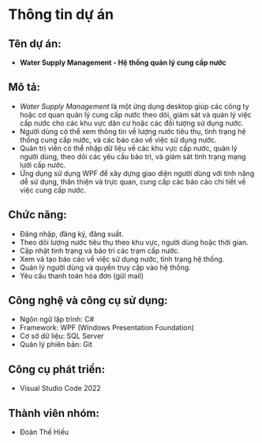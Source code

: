 # Thông tin dự án

## Tên dự án:

- **Water Supply Management - Hệ thống quản lý cung cấp nước**

## Mô tả:

- _Water Supply Management_ là một ứng dụng desktop giúp các công ty hoặc cơ quan quản lý cung cấp nước theo dõi, giám sát và quản lý việc cấp nước cho các khu vực dân cư hoặc các đối tượng sử dụng nước.
- Người dùng có thể xem thông tin về lượng nước tiêu thụ, tình trạng hệ thống cung cấp nước, và các báo cáo về việc sử dụng nước.
- Quản trị viên có thể nhập dữ liệu về các khu vực cấp nước, quản lý người dùng, theo dõi các yêu cầu bảo trì, và giám sát tình trạng mạng lưới cấp nước.
- Ứng dụng sử dụng WPF để xây dựng giao diện người dùng với tính năng dễ sử dụng, thân thiện và trực quan, cung cấp các báo cáo chi tiết về việc cung cấp nước.

## Chức năng:

- Đăng nhập, đăng ký, đăng xuất.
- Theo dõi lượng nước tiêu thụ theo khu vực, người dùng hoặc thời gian.
- Cập nhật tình trạng và bảo trì các trạm cấp nước.
- Xem và tạo báo cáo về việc sử dụng nước, tình trạng hệ thống.
- Quản lý người dùng và quyền truy cập vào hệ thống.
- Yêu cầu thanh toán hóa đơn (gửi mail)

## Công nghệ và công cụ sử dụng:

- Ngôn ngữ lập trình: C#
- Framework: WPF (Windows Presentation Foundation)
- Cơ sở dữ liệu: SQL Server
- Quản lý phiên bản: Git

## Công cụ phát triển:

- Visual Studio Code 2022

## Thành viên nhóm:

- Đoàn Thế Hiếu

